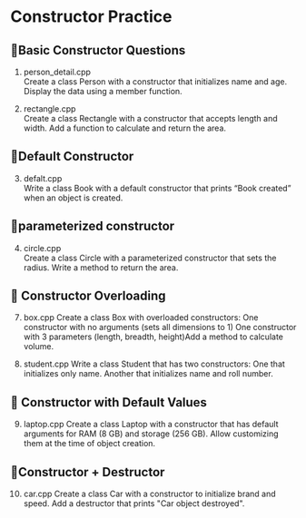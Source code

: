 # Constructor Practice
## 🔹Basic Constructor Questions
1.	person_detail.cpp    
Create a class Person with a constructor that initializes name and age. Display the data using a member function.

2. rectangle.cpp	
Create a class Rectangle with a constructor that accepts length and width. Add a function to calculate and return the area.

## 🔹Default Constructor
3. defalt.cpp	 
Write a class Book with a default constructor that prints “Book created” when an object is created.

## 🔹parameterized constructor
4. circle.cpp	
Create a class Circle with a parameterized constructor that sets the radius. Write a method to return the area.

## 🔹 Constructor Overloading
7.	box.cpp	Create a class Box with overloaded constructors:
One constructor with no arguments (sets all dimensions to 1) One constructor with 3 parameters (length, breadth, height)Add a method to calculate volume.

8.	student.cpp		Write a class Student that has two constructors:
One that initializes only name. Another that initializes name and roll number.

## 🔹 Constructor with Default Values

9. laptop.cpp	Create a class Laptop with a constructor that has default arguments for RAM (8 GB) and storage (256 GB). Allow customizing them at the time of object creation.

## 🔹Constructor + Destructor
10. car.cpp		Create a class Car with a constructor to initialize brand and speed. Add a destructor that prints "Car object destroyed".

